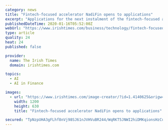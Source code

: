 ```yaml
---
category: news
title: "Fintech-focused accelerator NadiFin opens to applications"
excerpt: "Applications for the next instalment of the fintech-focused accelerator known as NadiFin have opened ... NadiFin focuses exclusively on cutting-edge fintechs that use artificial intelligence (AI), machine learning, big data analytics, blockchain and other “deeptech” tools to create solutions for the financial services market and are ..."
publishedDateTime: 2020-01-16T05:52:00Z
webUrl: "https://www.irishtimes.com/business/technology/fintech-focused-accelerator-nadifin-opens-to-applications-1.4140626"
type: article
quality: 24
heat: 24
published: false

provider:
  name: The Irish Times
  domain: irishtimes.com

topics:
  - AI
  - AI in Finance

images:
  - url: "https://www.irishtimes.com/image-creator/?id=1.4140625&origw=1253"
    width: 1200
    height: 630
    title: "Fintech-focused accelerator NadiFin opens to applications"

secured: "TpNzpUHA3gFLhf8nVj98SJ61nJVHVuBR244/WqRKT5JNWI2hiDMKqionsHzCu4PvbrMBTbDL9afXDdGKah1PwKZX0AE7yYZnMEvCJ8spM1hoThZ0bFpCgDkiZz4X9Hp+HQrLVllVZt8gY9Ow5tJ7xMUFNB4r/vYlZ49dGWRmJlgXH7yMfRNLvZ5iwf2WGrfX0hoNMVC3KvTumd09g75fD6ah3nVH3dwmcZ33f3NF05VdVtTDcwX1hNmNhFGU5JQuTl7EIr77QdRD8bphGOaNM0qvd4N749sBmp35aArPiZehQRwzyBDvSznR+eMvBikEQyurAhNnvwB+/ptgQH779vq2CYdIFImsJAEo0guQLDNiYr14dQjEluOjfzlerEKcF993XMunmCezXNicxYpcmUZ0y95CkCk31fz70r4GEomdnJhegqiLglXaopyD86kCZDZ3is1syYWl/RuO20LHdg==;hGu2VmOen+9bBOAJ+LhNCA=="
---
```


